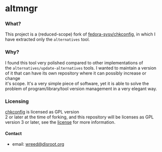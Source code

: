 altmngr
========

### What?
This project is a (reduced-scope) fork of [fedora-sysv/chkconfig](https://github.com/fedora-sysv/chkconfig), in which I  
have extracted only the `alternatives` tool.

### Why?
I found this tool very polished compared to other implementations of  
the `alternatives/update-alternatives` tools. I wanted to maintain a version  
of it that can have its own repository where it can possibly increase or change  
it's scope. It's a very simple piece of software, yet it is able to solve the  
problem of program/library/tool version management in a very elegant way.

### Licensing
[chkconfig](https://github.com/fedora-sysv/chkconfig) is licensed as GPL version  
2 or later at the time of forking, and this repository will be licenses as GPL  
version 3 or later, see the [license](LICENSE.md) for more information.

#### Contact
* email: [wreed@disroot.org](mailto:wreed@disroot.org)

